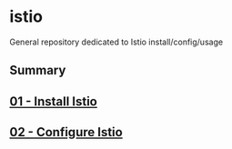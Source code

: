 # istio
General repository dedicated to Istio install/config/usage

## Summary

## [01 - Install Istio](documentation/01-install.md)

## [02 - Configure Istio](documentation/02-configure.md)

